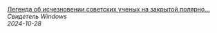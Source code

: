 <!--2024-10-28 16:54:26-->
<div class="yb">
  <a class="nodecor" href="/index.html?tajny/legenda_ob_ischeznovenii_sovetskih_uchenyh_na_zakrytoj_polyarnoj_stancii_v_nachale_1950-h">
    <img class="preview" data-videoid="uIowmFSR8Bg" src="https://i2.ytimg.com/vi/uIowmFSR8Bg/hqdefault.jpg" align="middle" alt="">
  </a>
  <div class="inlbl text">
    <a class="nodecor" href="/index.html?tajny/legenda_ob_ischeznovenii_sovetskih_uchenyh_na_zakrytoj_polyarnoj_stancii_v_nachale_1950-h">Легенда об исчезновении советских ученых на закрытой полярно...</a><br>
    <i class="smaller2">Свидетель Windows</i><br>
    <i class="smaller3">2024-10-28</i>
  </div>
</div>
